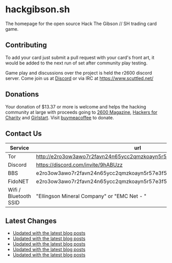 # hackgibson.sh
The homepage for the open source Hack The Gibson // SH trading card game.


## Contributing

To add your card just submit a pull request with your card's front art, it would be added to the next run of set after community play testing.

Game play and discussions over the project is held the r2600 discord server. Come join us at [Discord](https://discord.com/invite/9hABUzz) or via IRC at https://www.scuttled.net/


## Donations

Your donation of $13.37 or more is welcome and helps the hacking community at large with proceeds going to [2600 Magazine](https://2600.com/), [Hackers for Charity](https://hackersforcharity.org) and [Girlstart](https://girlstart.org).  Visit [buymeacoffee](https://www.buymeacoffee.com/hackgibson.sh) to donate.


## Contact Us

Service | url
-|-
Tor | http://e2ro3ow3awo7r2favn24n65ycc2qmzkoayn5r57e3f56nvjwdcgg32ad.onion
Discord | https://discord.com/invite/9hABUzz
BBS | e2ro3ow3awo7r2favn24n65ycc2qmzkoayn5r57e3f56nvjwdcgg32ad.onion:23
FidoNET | e2ro3ow3awo7r2favn24n65ycc2qmzkoayn5r57e3f56nvjwdcgg32ad.onion:24554
Wifi / Bluetooth SSID | "Ellingson Mineral Company" or "EMC Net - <fidonet address>"

## Latest Changes
<!-- BLOG-POST-LIST:START -->
- [Updated with the latest blog posts](https://github.com/DFW2600/hackgibson.sh/commit/9d47336581d9a0dc274cc506fde91e331d18da7b)
- [Updated with the latest blog posts](https://github.com/DFW2600/hackgibson.sh/commit/9ed02c927a51b9516902578d847af9357ed1d53b)
- [Updated with the latest blog posts](https://github.com/DFW2600/hackgibson.sh/commit/307c37e2726b8c0c02c5b35182d1f0ac4e80411f)
- [Updated with the latest blog posts](https://github.com/DFW2600/hackgibson.sh/commit/86b68af85449c8852f41ce935363fc0bde2b8c34)
- [Updated with the latest blog posts](https://github.com/DFW2600/hackgibson.sh/commit/878e2ac6e98c529b51d80cd59a95a9a0fcaeb1ff)
<!-- BLOG-POST-LIST:END -->
